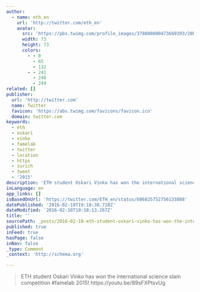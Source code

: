 ```yaml
---
author:
  - name: eth_en
    url: 'http://twitter.com/eth_en'
    avatar:
      src: 'https://pbs.twimg.com/profile_images/378800000473669393/20b08fa38f1365b96da392c3276a5699_bigger.png'
      width: 73
      height: 73
      colors:
        - - 0
          - 65
          - 132
        - - 241
          - 246
          - 249
related: []
publisher:
  url: 'http://twitter.com'
  name: Twitter
  favicon: 'https://abs.twimg.com/favicons/favicon.ico'
  domain: twitter.com
keywords:
  - eth
  - oskari
  - vinko
  - famelab
  - twitter
  - location
  - https
  - zurich
  - tweet
  - '2015'
description: 'ETH student Oskari Vinko has won the international science slam competition #famelab 2015! https://youtu.be/89sFXPtsvUg'
inLanguage: en
app_links: []
isBasedOnUrl: 'https://twitter.com/ETH_en/status/606825752756133888'
datePublished: '2016-02-10T19:18:38.728Z'
dateModified: '2016-02-10T19:18:13.267Z'
title: ''
sourcePath: _posts/2016-02-10-eth-student-oskari-vinko-has-won-the-international-science-s.md
published: true
inFeed: true
hasPage: false
inNav: false
_type: Comment
_context: 'http://schema.org'

---
```

> ETH student Oskari Vinko has won the international science slam competition &num;famelab 2015&excl; https&colon;&sol;&sol;youtu&period;be&sol;89sFXPtsvUg